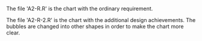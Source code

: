 The file 'A2-R.R' is the chart with the ordinary requirement.

The file 'A2-R-2.R' is the chart with the additional design achievements. 
The bubbles are changed into other shapes in order to make the chart more clear.